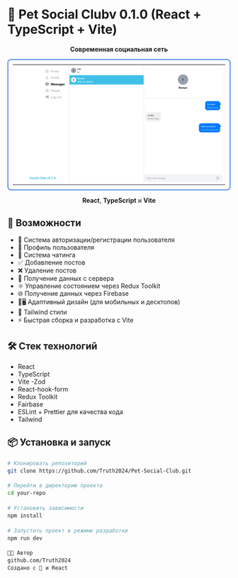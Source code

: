 # 👥 Pet Social Clubv 0.1.0 (React + TypeScript + Vite)

<div align="center">
    <p><strong>Современная социальная сеть</strong></p>
  <table style="border: 2px solid #4a86e8; border-radius: 8px; padding: 10px">
    <tr>
      <td>
        <img src="https://raw.githubusercontent.com/Truth2024/Pet-Social-Club/main/src/assets/page.png" 
             alt="Pet Social Club" 
             style="width: 100%; max-width: 100%; height: auto"/>
      </td>
    </tr>
  </table>
  <p><strong>React</strong>, <strong>TypeScript</strong> и <strong>Vite</strong></p>
</div>

## 🚀 Возможности

- 🔐 Система авторизации/регистрации пользователя
- 👤 Профиль пользователя
- 💬 Система чатинга
- ✅ Добавление постов
- ❌ Удаление постов
- 💾 Получение данных с сервера
- ⚛️ Управление состоянием через Redux Toolkit
- 🌐 Получение данных через Firebase
- 📲🖥️ Адаптивный дизайн (для мобильных и десктопов)
- 🎨 Tailwind стили
- ⚡ Быстрая сборка и разработка с Vite

## 🛠️ Стек технологий

- React
- TypeScript
- Vite
  -Zod
- React-hook-form
- Redux Toolkit
- Fairbase
- ESLint + Prettier для качества кода
- Tailwind

## 📦 Установка и запуск

```bash
# Клонировать репозиторий
git clone https://github.com/Truth2024/Pet-Social-Club.git

# Перейти в директорию проекта
cd your-repo

# Установить зависимости
npm install

# Запустить проект в режиме разработки
npm run dev

🧑‍💻 Автор
github.com/Truth2024
Создано с 💙 и React
```
